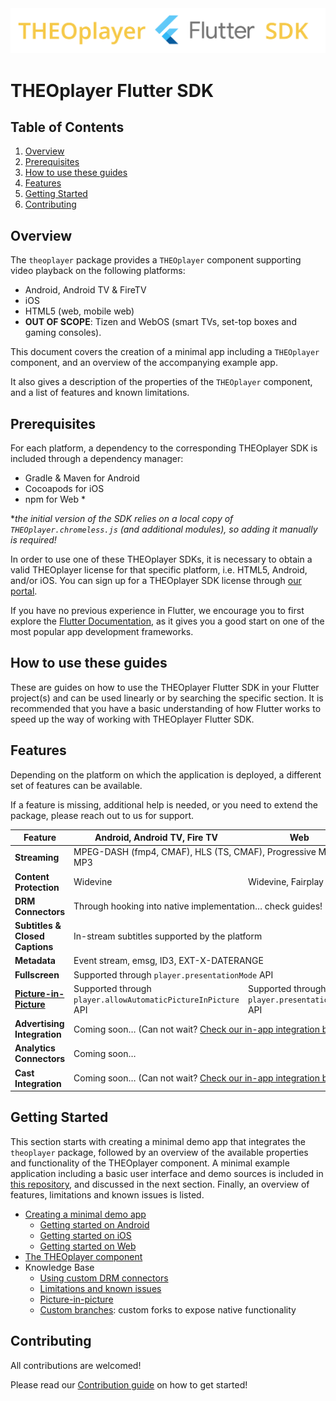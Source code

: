 <img src="https://raw.githubusercontent.com/THEOplayer/flutter-theoplayer-sdk/main/doc/theoplayer_flutter_sdk_logo.png" />

# THEOplayer Flutter SDK

## Table of Contents

1. [Overview](#overview)
2. [Prerequisites](#prerequisites)
3. [How to use these guides](#how-to-use-these-guides)
4. [Features](#features)
5. [Getting Started](#getting-started)
6. [Contributing](#contributing)

## Overview

The `theoplayer` package provides a `THEOplayer` component supporting video playback on the
following platforms:

- Android, Android TV & FireTV
- iOS 
- HTML5 (web, mobile web)
- **OUT OF SCOPE**: Tizen and WebOS (smart TVs, set-top boxes and gaming consoles).

This document covers the creation of a minimal app including a `THEOplayer` component,
and an overview of the accompanying example app.

It also gives a description of the properties of the `THEOplayer` component, and
a list of features and known limitations.

## Prerequisites
For each platform, a dependency to the corresponding THEOplayer SDK is included through a dependency manager:

- Gradle & Maven for Android
- Cocoapods for iOS
- npm for Web *

*_the initial version of the SDK relies on a local copy of `THEOplayer.chromeless.js` (and additional modules), so adding it manually is required!_

In order to use one of these THEOplayer SDKs, it is necessary to obtain a valid THEOplayer license for that specific platform,
i.e. HTML5, Android, and/or iOS. You can sign up for a THEOplayer SDK license through [our portal](https://portal.theoplayer.com/).

If you have no previous experience in Flutter, we encourage you to first explore the
[Flutter Documentation](https://docs.flutter.dev/),
as it gives you a good start on one of the most popular app development frameworks.

## How to use these guides

These are guides on how to use the THEOplayer Flutter SDK in your Flutter project(s) and can be used
linearly or by searching the specific section. It is recommended that you have a basic understanding of how
Flutter works to speed up the way of working with THEOplayer Flutter SDK.

## Features

Depending on the platform on which the application is deployed, a different set of features can be available.

If a feature is missing, additional help is needed, or you need to extend the package,
please reach out to us for support.

<table>
<thead>
<tr>
<th>Feature</th>
<th>Android, Android TV, Fire TV</th>
<th>Web</th>
<th>iOS, tvOS</th>
</tr>
</thead>
<tbody>
<tr>
<td><strong>Streaming</strong></td>
<td colspan="2">MPEG-DASH (fmp4, CMAF), HLS (TS, CMAF), Progressive MP4, MP3</td>
<td>HLS (TS, CMAF), Progressive MP4, MP3</td>
</tr>
<tr>
<td><strong>Content Protection</strong></td>
<td>Widevine</td>
<td>Widevine, Fairplay</td>
<td>Fairplay</td>
</tr>
<tr>
<td><strong>DRM Connectors</strong></td>
<td colspan="3">Through hooking into native implementation… check guides!</td>
</tr>
<tr>
<td><strong>Subtitles &amp; Closed Captions</strong></td>
<td colspan="3">In-stream subtitles supported by the platform</td>
</tr>
<tr>
<td><strong>Metadata</strong></td>
<td colspan="3">Event stream, emsg, ID3, EXT-X-DATERANGE</td>
</tr>
<tr>
<td><strong>Fullscreen</strong></td>
<td colspan="3">Supported through <code>player.presentationMode</code> API</td>
</tr>
<tr>
<td><strong><a href="https://github.com/THEOplayer/flutter-theoplayer-sdk/blob/main/doc/picture-in-picture.md">Picture-in-Picture</a></strong></td>
<td>Supported through <code>player.allowAutomaticPictureInPicture</code> API</td>
<td>Supported through <code>player.presentationMode</code> API</td>
<td>Supported through <code>player.allowAutomaticPictureInPicture</code> API</td>
</tr>
<tr>
<td><strong>Advertising Integration</strong></td>
<td colspan="3">Coming soon… (Can not wait? <a href="https://github.com/THEOplayer/flutter-theoplayer-sdk/blob/main/doc/custom-branches.md">Check our in-app integration branches</a>)</td>
</tr>
<tr>
<td><strong>Analytics Connectors</strong></td>
<td colspan="3">Coming soon…</td>
</tr>
<tr>
<td><strong>Cast Integration</strong></td>
<td colspan="3">Coming soon… (Can not wait? <a href="https://github.com/THEOplayer/flutter-theoplayer-sdk/blob/main/doc/custom-branches.md">Check our in-app integration branches</a>)</td>
</tr>
</tbody>
</table>

## Getting Started

This section starts with creating a minimal demo app that integrates the `theoplayer` package,
followed by an overview of the available properties and functionality of the THEOplayer component.
A minimal example application including a basic user interface and demo sources is included in [this repository](https://github.com/THEOplayer/flutter-theoplayer-sdk/tree/main/flutter_theoplayer_sdk/flutter_theoplayer_sdk/example),
and discussed in the next section. Finally, an overview of features, limitations and known issues is listed.

- [Creating a minimal demo app](https://github.com/THEOplayer/flutter-theoplayer-sdk/blob/main/doc/creating-minimal-app.md)
    - [Getting started on Android](https://github.com/THEOplayer/flutter-theoplayer-sdk/blob/main/doc/creating-minimal-app.md#getting-started-on-android)
    - [Getting started on iOS](https://github.com/THEOplayer/flutter-theoplayer-sdk/blob/main/doc/creating-minimal-app.md#getting-started-on-ios)
    - [Getting started on Web](https://github.com/THEOplayer/flutter-theoplayer-sdk/blob/main/doc/creating-minimal-app.md#getting-started-on-web)
- [The THEOplayer component](https://github.com/THEOplayer/flutter-theoplayer-sdk/blob/main/doc/theoplayer-component.md)
- Knowledge Base
  - [Using custom DRM connectors](https://github.com/THEOplayer/flutter-theoplayer-sdk/blob/main/doc/custom_drm.md)
  - [Limitations and known issues](https://github.com/THEOplayer/flutter-theoplayer-sdk/blob/main/doc/limitations.md)
  - [Picture-in-picture](https://github.com/THEOplayer/flutter-theoplayer-sdk/blob/main/doc/picture-in-picture.md)
  - [Custom branches](https://github.com/THEOplayer/flutter-theoplayer-sdk/blob/main/doc/custom-branches.md): custom forks to expose native functionality 

## Contributing

All contributions are welcomed!

Please read our [Contribution guide](https://github.com/THEOplayer/flutter-theoplayer-sdk/blob/main/CONTRIBUTING.md) on how to get started!
